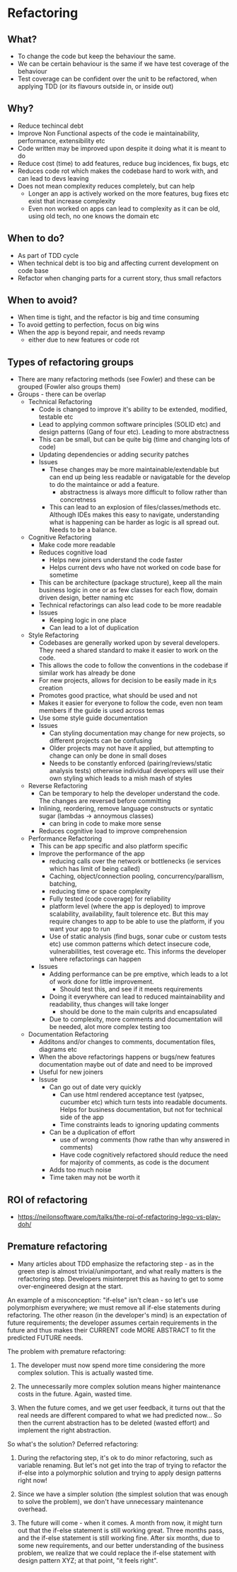 # Refactoring

## What?

- To change the code but keep the behaviour the same.
- We can be certain behaviour is the same if we have test coverage of the behaviour
- Test coverage can be confident over the unit to be refactored, when applying TDD (or its flavours outside in, or inside out)

## Why?

- Reduce techincal debt
- Improve Non Functional aspects of the code ie maintainability, performance, extensibility etc
- Code written may be improved upon despite it doing what it is meant to do
- Reduce cost (time) to add features, reduce bug incidences, fix bugs, etc
- Reduces code rot which makes the codebase hard to work with, and can lead to devs leaving
- Does not mean complexity reduces completely, but can help
  - Longer an app is actively worked on the more features, bug fixes etc exist that increase complexity
  - Even non worked on apps can lead to complexity as it can be old, using old tech, no one knows the domain etc

## When to do?

- As part of TDD cycle
- When technical debt is too big and affecting current development on code base
- Refactor when changing parts for a current story, thus small refactors

## When to avoid?

- When time is tight, and the refactor is big and time consuming
- To avoid getting to perfection, focus on big wins
- When the app is beyond repair, and needs revamp
  - either due to new features or code rot

## Types of refactoring groups

- There are many refactoring methods (see Fowler) and these can be grouped (Fowler also groups them)
- Groups - there can be overlap
  - Technical Refactoring
    - Code is changed to improve it's ability to be extended, modified, testable etc
    - Lead to applying common software principles (SOLID etc) and design patterns (Gang of four etc). Leading to more abstractness
    - This can be small, but can be quite big (time and changing lots of code)
    - Updating dependencies or adding security patches
    - Issues
      - These changes may be more maintainable/extendable but can end up being less readable or navigatable for the develop to do the maintaince or add a feature.
        - abstractness is always more difficult to follow rather than concretness
      - This can lead to an explosion of files/classes/methods etc. Although IDEs makes this easy to navigate, understanding what is happening can be harder as logic is all spread out. Needs to be a balance.
  - Cognitive Refactoring
    - Make code more readable
    - Reduces cognitive load
      - Helps new joiners understand the code faster
      - Helps current devs who have not worked on code base for sometime
    - This can be architecture (package structure), keep all the main business logic in one or as few classes for each flow, domain driven design, better naming etc
    - Technical refactorings can also lead code to be more readable
    - Issues
      - Keeping logic in one place
      - Can lead to a lot of duplication
  - Style Refactoring
    - Codebases are generally worked upon by several developers. They need a shared standard to make it easier to work on the code.
    - This allows the code to follow the conventions in the codebase if similar work has already be done
    - For new projects, allows for decision to be easily made in it;s creation
    - Promotes good practice, what should be used and not
    - Makes it easier for everyone to follow the code, even non team members if the guide is used across temas
    - Use some style guide documentation
    - Issues
      - Can styling documentation may change for new projects, so different projects can be confusing
      - Older projects may not have it applied, but attempting to change can only be done in small doses
      - Needs to be constantly enforced (pairing/reviews/static analysis tests) otherwise individual developers will use their own styling which leads to a mish mash of styles
  - Reverse Refactoring
    - Can be temporary to help the developer understand the code. The changes are reversed before committing
    - Inlining, reordering, remove language constructs or syntatic sugar (lambdas -> annoymous classes)
      - can bring in code to make more sense
    - Reduces cognitive load to improve comprehension
  - Performance Refactoring
    - This can be app specific and also platform specific
    - Improve the performance of the app
      - reducing calls over the network or bottlenecks (ie services which has limit of being called)
      - Caching, object/connection pooling, concurrency/parallism, batching,
      - reducing time or space complexity
      - Fully tested (code coverage) for reliability
      - platform level (where the app is deployed) to improve scalability, availability, fault tolerence etc. But this may require changes to app to be able to use the platform, if you want your app to run
      - Use of static analysis (find bugs, sonar cube or custom tests etc) use common patterns which detect insecure code, vulnerabilities, test coverage etc. This informs the developer where refactorings can happen
    - Issues
      - Adding performance can be pre emptive, which leads to a lot of work done for little improvement.
        - Should test this, and see if it meets requirements
      - Doing it everywhere can lead to reduced maintainability and readability, thus changes will take longer
        - should be done to the main culprits and encapsulated
      - Due to complexity, more comments and documentation will be needed, alot more complex testing too
  - Documentation Refactoring
    - Additons and/or changes to comments, documentation files, diagrams etc
    - When the above refactorings happens or bugs/new features documentation maybe out of date and need to be improved
    - Useful for new joiners
    - Issuse
      - Can go out of date very quickly
        - Can use html rendered acceptance test (yatpsec, cucumber etc) which turn tests into readable documents. Helps for business documentation, but not for technical side of the app
        - Time constraints leads to ignoring updating comments
      - Can be a duplication of effort
        - use of wrong comments (how rathe than why answered in comments)
        - Have code cognitively refactored should reduce the need for majority of comments, as code is the document
      - Adds too much noise
      - Time taken may not be worth it

## ROI of refactoring

- https://neilonsoftware.com/talks/the-roi-of-refactoring-lego-vs-play-doh/

## Premature refactoring

- Many articles about TDD emphasize the refactoring step - as in the green step is almost trivial/unimportant, and what really matters is the refactoring step. Developers misinterpret this as having to get to some over-engineered design at the start. 

An example of a misconception: "if-else" isn't clean - so let's use polymorphism everywhere; we must remove all if-else statements during refactoring. The other reason (in the developer's mind) is an expectation of future requirements; the developer assumes certain requirements in the future and thus makes their CURRENT code MORE ABSTRACT to fit the predicted FUTURE needs.

The problem with premature refactoring:

1. The developer must now spend more time considering the more complex solution. This is actually wasted time.

2. The unnecessarily more complex solution means higher maintenance costs in the future. Again, wasted time.

3. When the future comes, and we get user feedback, it turns out that the real needs are different compared to what we had predicted now... So then the current abstraction has to be deleted (wasted effort) and implement the right abstraction.

So what's the solution? Deferred refactoring:

1. During the refactoring step, it's ok to do minor refactoring, such as variable renaming. But let's not get into the trap of trying to refactor the if-else into a polymorphic solution and trying to apply design patterns right now!

2. Since we have a simpler solution (the simplest solution that was enough to solve the problem), we don't have unnecessary maintenance overhead.

3. The future will come - when it comes. A month from now, it might turn out that the if-else statement is still working great. Three months pass, and the if-else statement is still working fine. After six months, due to some new requirements, and our better understanding of the business problem, we realize that we could replace the if-else statement with design pattern XYZ; at that point, "it feels right".
